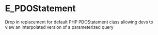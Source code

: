 E_PDOStatement
==============

Drop in replacement for default PHP PDOStatement class allowing devs to view an interpolated version of a parameterized query
